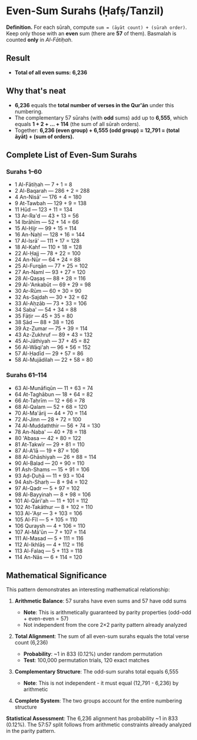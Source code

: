 # Even-Sum Surahs (Ḥafṣ/Tanzil)

**Definition.** For each sūrah, compute `sum = (āyāt count) + (sūrah order)`.
Keep only those with an **even** sum (there are **57** of them). Basmalah is counted **only** in _Al-Fātiḥah_.

## Result

- **Total of all even sums:** **6,236**

## Why that's neat

- **6,236** equals the **total number of verses in the Qur'ān** under this numbering.
- The complementary 57 sūrahs (with **odd** sums) add up to **6,555**, which equals **1 + 2 + … + 114** (the sum of all sūrah orders).
- Together: **6,236 (even group) + 6,555 (odd group) = 12,791 = (total āyāt) + (sum of orders).**

## Complete List of Even-Sum Surahs

### Surahs 1–60

- 1 Al-Fātiḥah — 7 + 1 = 8
- 2 Al-Baqarah — 286 + 2 = 288
- 4 An-Nisā' — 176 + 4 = 180
- 9 At-Tawbah — 129 + 9 = 138
- 11 Hūd — 123 + 11 = 134
- 13 Ar-Ra'd — 43 + 13 = 56
- 14 Ibrāhīm — 52 + 14 = 66
- 15 Al-Ḥijr — 99 + 15 = 114
- 16 An-Naḥl — 128 + 16 = 144
- 17 Al-Isrā' — 111 + 17 = 128
- 18 Al-Kahf — 110 + 18 = 128
- 22 Al-Ḥajj — 78 + 22 = 100
- 24 An-Nūr — 64 + 24 = 88
- 25 Al-Furqān — 77 + 25 = 102
- 27 An-Naml — 93 + 27 = 120
- 28 Al-Qaṣaṣ — 88 + 28 = 116
- 29 Al-'Ankabūt — 69 + 29 = 98
- 30 Ar-Rūm — 60 + 30 = 90
- 32 As-Sajdah — 30 + 32 = 62
- 33 Al-Aḥzāb — 73 + 33 = 106
- 34 Saba' — 54 + 34 = 88
- 35 Fāṭir — 45 + 35 = 80
- 38 Ṣād — 88 + 38 = 126
- 39 Az-Zumar — 75 + 39 = 114
- 43 Az-Zukhruf — 89 + 43 = 132
- 45 Al-Jāthiyah — 37 + 45 = 82
- 56 Al-Wāqi'ah — 96 + 56 = 152
- 57 Al-Ḥadīd — 29 + 57 = 86
- 58 Al-Mujādilah — 22 + 58 = 80

### Surahs 61–114

- 63 Al-Munāfiqūn — 11 + 63 = 74
- 64 At-Taghābun — 18 + 64 = 82
- 66 At-Taḥrīm — 12 + 66 = 78
- 68 Al-Qalam — 52 + 68 = 120
- 70 Al-Ma'ārij — 44 + 70 = 114
- 72 Al-Jinn — 28 + 72 = 100
- 74 Al-Muddaththir — 56 + 74 = 130
- 78 An-Naba' — 40 + 78 = 118
- 80 'Abasa — 42 + 80 = 122
- 81 At-Takwīr — 29 + 81 = 110
- 87 Al-A'lā — 19 + 87 = 106
- 88 Al-Ghāshiyah — 26 + 88 = 114
- 90 Al-Balad — 20 + 90 = 110
- 91 Ash-Shams — 15 + 91 = 106
- 93 Aḍ-Ḍuḥā — 11 + 93 = 104
- 94 Ash-Sharḥ — 8 + 94 = 102
- 97 Al-Qadr — 5 + 97 = 102
- 98 Al-Bayyinah — 8 + 98 = 106
- 101 Al-Qāri'ah — 11 + 101 = 112
- 102 At-Takāthur — 8 + 102 = 110
- 103 Al-'Aṣr — 3 + 103 = 106
- 105 Al-Fīl — 5 + 105 = 110
- 106 Quraysh — 4 + 106 = 110
- 107 Al-Mā'ūn — 7 + 107 = 114
- 111 Al-Masad — 5 + 111 = 116
- 112 Al-Ikhlāṣ — 4 + 112 = 116
- 113 Al-Falaq — 5 + 113 = 118
- 114 An-Nās — 6 + 114 = 120

## Mathematical Significance

This pattern demonstrates an interesting mathematical relationship:

1. **Arithmetic Balance**: 57 surahs have even sums and 57 have odd sums

   - **Note**: This is arithmetically guaranteed by parity properties (odd-odd + even-even = 57)
   - Not independent from the core 2×2 parity pattern already analyzed

2. **Total Alignment**: The sum of all even-sum surahs equals the total verse count (6,236)

   - **Probability**: ~1 in 833 (0.12%) under random permutation
   - **Test**: 100,000 permutation trials, 120 exact matches

3. **Complementary Structure**: The odd-sum surahs total equals 6,555

   - **Note**: This is not independent - it must equal (12,791 - 6,236) by arithmetic

4. **Complete System**: The two groups account for the entire numbering structure

**Statistical Assessment**: The 6,236 alignment has probability ~1 in 833 (0.12%). The 57:57 split follows from arithmetic constraints already analyzed in the parity pattern.
